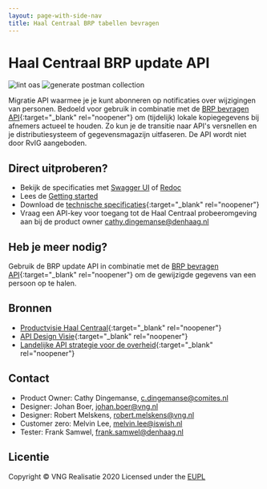```yaml
---
layout: page-with-side-nav
title: Haal Centraal BRP tabellen bevragen
---
```

# Haal Centraal BRP update API
![lint oas](https://github.com/BRP-API/Haal-Centraal-BRP-Update-API/workflows/lint-oas/badge.svg)
![generate postman collection](https://github.com/BRP-API/Haal-Centraal-BRP-Update-API/workflows/generate-postman-collection/badge.svg)

Migratie API waarmee je je kunt abonneren op notificaties over wijzigingen van personen. Bedoeld voor gebruik in combinatie met de [BRP bevragen API](https://BRP-API.github.io/Haal-Centraal-BRP-bevragen){:target="_blank" rel="noopener"} om (tijdelijk) lokale kopiegegevens bij afnemers actueel te houden. Zo kun je de transitie naar API's versnellen en je distributiesysteem of gegevensmagazijn uitfaseren. De API wordt niet door RvIG aangeboden. 

## Direct uitproberen?
* Bekijk de specificaties met [Swagger UI](swagger-ui) of [Redoc](redoc)
* Lees de [Getting started](getting-started)
* Download de [technische specificaties](https://github.com/BRP-API/Haal-Centraal-BRP-Update-API/blob/master/specificatie/genereervariant/openapi.yaml){:target="_blank" rel="noopener"}
* Vraag een API-key voor toegang tot de Haal Centraal probeeromgeving aan bij de product owner [cathy.dingemanse@denhaag.nl](mailto:cathy.dingemanse@denhaag.nl)

## Heb je meer nodig? 
Gebruik de BRP update API in combinatie met de [BRP bevragen API](https://BRP-API.github.io/Haal-Centraal-BRP-bevragen){:target="_blank" rel="noopener"} om de gewijzigde gegevens van een persoon op te halen.

## Bronnen

* [Productvisie Haal Centraal](https://vng-realisatie.github.io/Haal-Centraal){:target="_blank" rel="noopener"}
* [API Design Visie](https://github.com/Geonovum/KP-APIs/tree/master/Werkgroep%20Design%20Visie){:target="_blank" rel="noopener"}
* [Landelijke API strategie voor de overheid](https://geonovum.github.io/KP-APIs/){:target="_blank" rel="noopener"}

## Contact

* Product Owner: Cathy Dingemanse, [c.dingemanse@comites.nl](mailto:c.dingemanse@comites.nl)
* Designer: Johan Boer, [johan.boer@vng.nl](mailto:johan.boer@vng.nl)
* Designer: Robert Melskens, [robert.melskens@vng.nl](mailto:robert.melskens@vng.nl)
* Customer zero: Melvin Lee, [melvin.lee@iswish.nl](mailto:melvin.lee@iswish.nl)
* Tester: Frank Samwel, [frank.samwel@denhaag.nl](mailto:frank.samwel@denhaag.nl)

## Licentie
Copyright &copy; VNG Realisatie 2020
Licensed under the [EUPL](https://github.com/BRP-API/Haal-Centraal-BRP-Update-API/blob/master/LICENCE.md)
